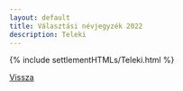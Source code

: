 ```yaml
---
layout: default
title: Választási névjegyzék 2022
description: Teleki
---
```


{% include settlementHTMLs/Teleki.html %}

[Vissza](./)